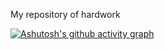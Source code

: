 My repository of hardwork



[![Ashutosh's github activity graph](https://activity-graph.herokuapp.com/graph?username=Vaishakh-Nambiar&theme=github)](https://github.com/ashutosh00710/github-readme-activity-graph)



